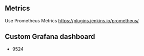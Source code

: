 ## Metrics
Use Prometheus Metrics
https://plugins.jenkins.io/prometheus/

## Custom Grafana dashboard
* 9524
